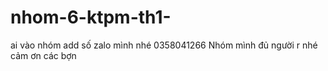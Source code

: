 # nhom-6-ktpm-th1-
ai vào nhóm add số zalo mình nhé 0358041266
Nhóm mình đủ người r nhé cảm ơn các bợn
